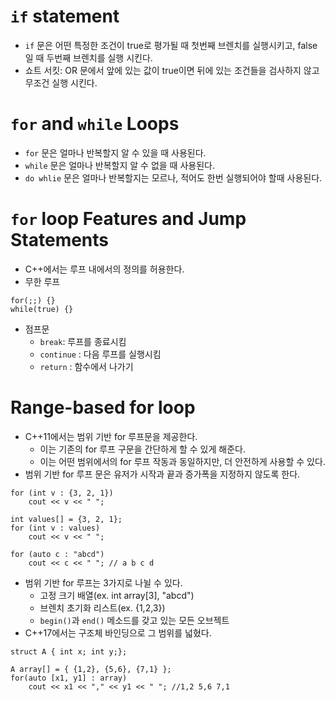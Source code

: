 # `if` statement
- `if` 문은 어떤 특정한 조건이 true로 평가될 때 첫번째 브렌치를 실행시키고, false일 때 두번째 브렌치를 실행 시킨다.
- 쇼트 서킷: OR 문에서 앞에 있는 값이 true이면 뒤에 있는 조건들을 검사하지 않고 무조건 실행 시킨다. 
# `for` and `while` Loops
- `for` 문은 얼마나 반복할지 알 수 있을 때 사용된다.
- `while` 문은 얼마나 반복할지 알 수 없을 때 사용된다.
- `do whlie` 문은 얼마나 반복할지는 모르나, 적어도 한번 실행되어야 할때 사용된다.
# `for` loop Features and Jump Statements
- C++에서는 루프 내에서의 정의를 허용한다.
- 무한 루프
```
for(;;) {}
while(true) {}
```
- 점프문
	- `break`: 루프를 종료시킴
	- `continue` : 다음 루프를 실행시킴
	- `return` : 함수에서 나가기
# Range-based for loop
- C++11에서는 범위 기반 for 루프문을 제공한다.
	- 이는 기존의 for 루프 구문을 간단하게 할 수 있게 해준다.
	- 이는 어떤 범위에서의 for 루프 작동과 동일하지만, 더 안전하게 사용할 수 있다.
- 범위 기반 for 루프 문은 유저가 시작과 끝과 증가폭을 지정하지 않도록 한다.
```
for (int v : {3, 2, 1})
	cout << v << " ";

int values[] = {3, 2, 1};
for (int v : values)
	cout << v << " ";

for (auto c : "abcd")
	cout << c << " "; // a b c d
```
- 범위 기반 for 루프는 3가지로 나뉠 수 있다.
	- 고정 크기 배열(ex. int array[3], "abcd")
	- 브렌치 초기화 리스트(ex. {1,2,3})
	- `begin()`과 `end()` 메소드를 갖고 있는 모든 오브젝트
- C++17에서는 구조체 바인딩으로 그 범위를 넓혔다.
```
struct A { int x; int y;};

A array[] = { {1,2}, {5,6}, {7,1} };
for(auto [x1, y1] : array)
	cout << x1 << "," << y1 << " "; //1,2 5,6 7,1
```